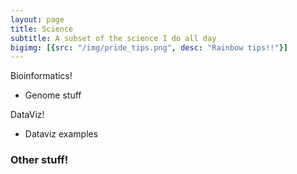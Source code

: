 ```yaml
---
layout: page
title: Science
subtitle: A subset of the science I do all day
bigimg: [{src: "/img/pride_tips.png", desc: "Rainbow tips!!"}]
---
```


Bioinformatics!

- Genome stuff

DataViz!

- Dataviz examples

### Other stuff!
